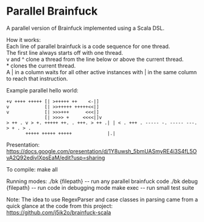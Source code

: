 # Parallel Brainfuck

A parallel version of Brainfuck implemented using a Scala DSL.

How it works: <br />
Each line of parallel brainfuck is a code sequence for one thread. <br />
The first line always starts off with one thread. <br />
v and ^ clone a thread from the line below or above the current thread. <br />
\* clones the current thread. <br />
A | in a column waits for all other active instances with | in the same column to reach that instruction. <br />

Example parallel hello world:

```
+v ++++ +++++ [| >+++++ ++    <-|]
v             [| >>+++++ +++++<<|]
v             [| >>>+++      <<<|]
              [| >>>> +     <<<<|]v
> ++ . v > +. +++++ ++. . +++. > ++ .| | < . +++ . ----- -. ----- ---. > + . > .
       +++++ +++++ +++++             |.|
```

Presentation: https://docs.google.com/presentation/d/1Y8uwsh_5bmUASmyRE4i3S4fL5OvA2Q92edivIXpsEaM/edit?usp=sharing

To compile: 
make all

Running modes:
./bk {filepath} -- run any parallel brainfuck code
./bk debug {filepath} -- run code in debugging mode
make exec -- run small test suite
 

Note: The idea to use RegexParser and case classes in parsing came from a quick glance at the code from this project: https://github.com/j5ik2o/brainfuck-scala
